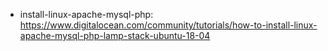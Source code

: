 

- install-linux-apache-mysql-php: https://www.digitalocean.com/community/tutorials/how-to-install-linux-apache-mysql-php-lamp-stack-ubuntu-18-04